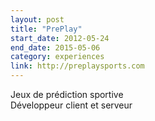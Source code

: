 ```yaml
---
layout: post
title: "PrePlay"
start_date: 2012-05-24
end_date: 2015-05-06
category: experiences
link: http://preplaysports.com
---
```


Jeux de prédiction sportive<br>
Développeur client et serveur
